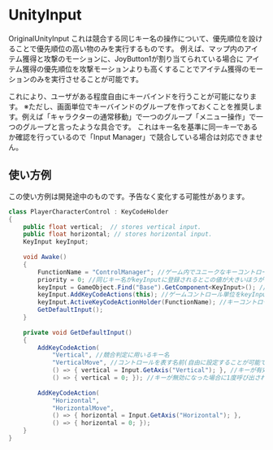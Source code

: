 # UnityInput
OriginalUnityInput
これは競合する同じキー名の操作について、優先順位を設けることで優先順位の高い物のみを実行するものです。
例えば、マップ内のアイテム獲得と攻撃のモーションに、JoyButton1が割り当てられている場合に
アイテム獲得の優先順位を攻撃モーションよりも高くすることでアイテム獲得のモーションのみを実行させることが可能です。

これにより、ユーザがある程度自由にキーバインドを行うことが可能になります。
※ただし、画面単位でキーバインドのグループを作っておくことを推奨します。例えば「キャラクターの通常移動」で一つのグループ「メニュー操作」で一つのグループと言ったような具合です。
これはキー名を基準に同一キーであるか確認を行っているので「Input Manager」で競合している場合は対応できません。

## 使い方例
この使い方例は開発途中のものです。予告なく変化する可能性があります。
```C#
class PlayerCharacterControl : KeyCodeHolder
{
    public float vertical;  // stores vertical input.
    public float horizontal; // stores horizontal input.
    KeyInput keyInput;
    
    void Awake()
    {
        FunctionName = "ControlManager"; //ゲーム内でユニークなキーコントロール単位名
        priority = 0; //同じキー名がkeyInputに登録されるとこの値が大きいほうが優先される。
        keyInput = GameObject.Find("Base").GetComponent<KeyInput>(); //KeyInputがAddComponentされてるObjectからKeyInputを取得
        keyInput.AddKeyCodeActions(this); //ゲームコントロール単位をkeyInputに登録
        keyInput.ActiveKeyCodeActionHolder(FunctionName); //キーコントロール名単位のキー入力を有効にします。(競合している場合はpriorityが高いほうが優先されます。)
        GetDefaultInput();
    }
    
    private void GetDefaultInput()
    {
        AddKeyCodeAction(
            "Vertical", //競合判定に用いるキー名
            "VerticalMove", //コントロールを表す名前(自由に設定することが可能です。)
            () => { vertical = Input.GetAxis("Vertical"); }, //キーが有効である場合、毎フレーム毎に呼び出されます。
            () => { vertical = 0; }); //キーが無効になった場合に1度呼び出されます。
        
        AddKeyCodeAction(
            "Horizontal",
            "HorizontalMove",
            () => { horizontal = Input.GetAxis("Horizontal"); },
            () => { horizontal = 0; });
    }
}

```
